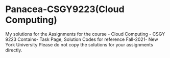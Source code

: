 # Panacea-CSGY9223(Cloud Computing)
My solutions for the Assignments for the course - Cloud Computing - CSGY 9223 Contains- Task Page, Solution Codes for reference Fall-2021- New York University
Please do not copy the solutions for your assignments directly.
